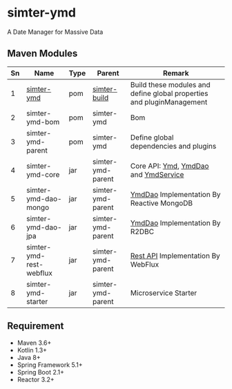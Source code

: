 # simter-ymd

A Date Manager for Massive Data

## Maven Modules

| Sn | Name                          | Type | Parent                        | Remark
|----|-------------------------------|------|-------------------------------|--------
| 1  | [simter-ymd]            | pom  | [simter-build]                | Build these modules and define global properties and pluginManagement
| 2  | simter-ymd-bom          | pom  | simter-ymd              | Bom
| 3  | simter-ymd-parent       | pom  | simter-ymd              | Define global dependencies and plugins
| 4  | simter-ymd-core         | jar  | simter-ymd-parent       | Core API: [Ymd], [YmdDao] and [YmdService]
| 5  | simter-ymd-dao-mongo    | jar  | simter-ymd-parent       | [YmdDao] Implementation By Reactive MongoDB
| 6  | simter-ymd-dao-jpa      | jar  | simter-ymd-parent       | [YmdDao] Implementation By R2DBC
| 7  | simter-ymd-rest-webflux | jar  | simter-ymd-parent       | [Rest API] Implementation By WebFlux
| 8  | simter-ymd-starter      | jar  | simter-ymd-parent       | Microservice Starter

## Requirement

- Maven 3.6+
- Kotlin 1.3+
- Java 8+
- Spring Framework 5.1+
- Spring Boot 2.1+
- Reactor 3.2+


[simter-build]: https://github.com/simter/simter-build
[simter-ymd]: https://github.com/simter/simter-ymd
[Ymd]: https://github.com/simter/simter-ymd/blob/master/simter-ymd-core/src/main/kotlin/tech/simter/ymd/core/Ymd.kt
[YmdDao]: https://github.com/simter/simter-ymd/blob/master/simter-ymd-core/src/main/kotlin/tech/simter/ymd/core/YmdDao.kt
[YmdService]: https://github.com/simter/simter-ymd/blob/master/simter-ymd-core/src/main/kotlin/tech/simter/ymd/core/YmdService.kt
[Rest API]: ./docs/rest-api.md